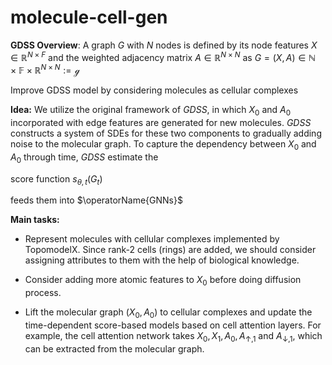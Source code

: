 # molecule-cell-gen

__GDSS Overview__:
A graph $G$ with $N$ nodes is defined by its node features $X \in \mathbb{R}^{N \times F}$ and the weighted adjacency matrix $A \in \mathbb{R}^{N \times N}$ as $G = (X,A) \in \mathbb{N\times F} \times \mathbb R^{N \times N}:= \mathcal g$


Improve GDSS model by considering molecules as cellular complexes

__Idea:__ We utilize the original framework of _GDSS_, in which $X_0$ and $A_0$ incorporated with edge features are generated for new molecules. _GDSS_ constructs a system of SDEs for these two components to gradually adding noise to the molecular graph. To capture the dependency between $X_0$ and $A_0$ through time, _GDSS_ estimate the 

score function $s_{\theta,t}(G_t)$

feeds them into $\operatorName{GNNs}$ 


__Main tasks:__

- Represent molecules with cellular complexes implemented by TopomodelX. Since rank-2 cells (rings) are added, we should consider assigning attributes to them with the help of biological knowledge. 

- Consider adding more atomic features to $X_0$ before doing diffusion process.

- Lift the molecular graph $(X_0, A_0)$ to cellular complexes and update the time-dependent score-based models based on cell attention layers. For example, the cell attention network takes $X_0, X_1, A_0, A_{\uparrow, 1}$ and $A_{\downarrow, 1}$, which can be extracted from the molecular graph. 
